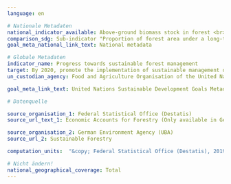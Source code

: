 ```yaml
---
language: en

# Nationale Metadaten
national_indicator_available: Above-ground biomass stock in forest <br> Forest area located within protected areas <br> Forest area net change rate <br> Forest area under an independently verified forest management certification scheme
comparison_sdg: Sub-indicator "Proportion of forest area under a long-term forest management plan" is not depictable.
goal_meta_national_link_text: National metadata

# Globale Metadaten
indicator_name: Progress towards sustainable forest management
target: By 2020, promote the implementation of sustainable management of all types of forests, halt deforestation, restore degraded forests and substantially increase afforestation and reforestation globally
un_custodian_agency: Food and Agriculture Organisation of the United Nations (FAO)

goal_meta_link_text: United Nations Sustainable Development Goals Metadata

# Datenquelle

source_organisation_1: Federal Statistical Office (Destatis)
source_url_text_1: Economic Accounts for Forestry (Only available in German)

source_organisation_2: German Environment Agency (UBA)
source_url_2: Sustainable Forestry

computation_units:  "&copy; Federal Statistical Office (Destatis), 2019"

# Nicht ändern!
national_geographical_coverage: Total
---
```

